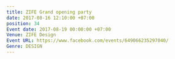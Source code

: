 ```yaml
---
title: ZIFE Grand opening party
date: 2017-08-16 12:10:00 +07:00
position: 34
Event date: 2017-08-19 00:00:00 +07:00
Venue: ZIFE Design
Event URL: https://www.facebook.com/events/649066235297040/
Genre: DESIGN
---
```


